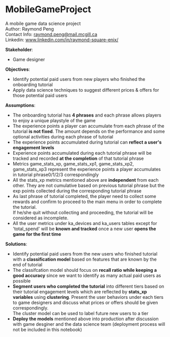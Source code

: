 # MobileGameProject
A mobile game data science project 
<br> Author: Raymond Peng 
<br> Contact Info: raymond.peng@mail.mcgill.ca
<br> Linkedin: www.linkedin.com/in/raymond-square-enix/

<b>Stakeholder</b>:
   - Game designer

<b>Objectives</b>:
   - Identify potential paid users from new players who finished the onboarding tutorial
   - Apply data science techniques to suggest different prices & offers for those potential paid users
   
<b>Assumptions</b>:
   - The onboarding tutorial has <b>4 phrases</b> and each phrase allows players to enjoy a unique playstyle of the game
   - The experience points a player can accumulate from each phrase of the tutorial <b>is not fixed</b>. The amount depends on the performance and some optional activities during each phrase of tutorial
   - The experience points accumulated during tutorial can <b>reflect a user's engagement levels</b>
   - Experience points accumulated during each tutorial phrase will be tracked and recorded <b>at the completion</b> of that tutorial phrase
   - Metrics game_stats_xp, game_stats_xp1, game_stats_xp2, game_stats_xp3 represent the experience points a player accumulates in tutorial phrase0/1/2/3 correspondingly
   - All the stats_xp metrics mentioned above are <b>independent</b> from each other. They are not cumulative based on previous tutorial phrase but the exp points collected during the corresponding tutorial phrase
   - As last phrase of tutorial completed, the player need to collect some rewards and confirm to proceed to the main menu in order to complete the tutorial. <br>If he/she quit without collecting and proceeding, the tutorial will be considered as incomplete. 
   - All the user metrics under ka_devices and ka_users tables except for 'total_spend' will be <b>known and tracked</b> once a new user <b>opens the game for the first time</b>
   
<b>Solutions</b>:
   - Identify potential paid users from the new users who finished tutorial with a <b>classification model</b> based on features that are known by the end of tutorial
   - The classifcation model should focus on <b>recall ratio while keeping a good accuracy</b> since we want to identify as many actual paid users as possible
   - <b>Segment users who completed the tutorial</b> into different tiers based on their tutorial engagement levels which are reflected by <b>stats_xp variables</b> using <b>clustering</b>. Present the user behaviors under each tiers to game designers and discuss what prices or offers should be given correspondingly. <br>The cluster model can be used to label future new users to a tier
   - <b>Deploy the models</b> mentioned above into production after discussion with game desginer and the data science team (deployment process will not be included in this notebook)

